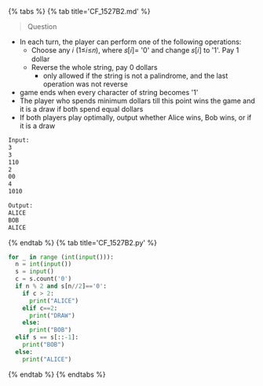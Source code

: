 {% tabs %}
{% tab title='CF_1527B2.md' %}

> Question

* In each turn, the player can perform one of the following operations:
  * Choose any 𝑖 (1≤𝑖≤𝑛), where 𝑠[𝑖]= '0' and change 𝑠[𝑖] to '1'. Pay 1 dollar
  * Reverse the whole string, pay 0 dollars
    * only allowed if the string is not a palindrome, and the last operation was not reverse
* game ends when every character of string becomes '1'
* The player who spends minimum dollars till this point wins the game and it is a draw if both spend equal dollars
* If both players play optimally, output whether Alice wins, Bob wins, or if it is a draw

```txt
Input:
3
3
110
2
00
4
1010

Output:
ALICE
BOB
ALICE
```

{% endtab %}
{% tab title='CF_1527B2.py' %}

```py
for _ in range (int(input())):
  n = int(input())
  s = input()
  c = s.count('0')
  if n % 2 and s[n//2]=='0':
    if c > 2:
      print("ALICE")
    elif c==2:
      print("DRAW")
    else:
      print("BOB")
  elif s == s[::-1]:
    print("BOB")
  else:
    print("ALICE")
```

{% endtab %}
{% endtabs %}
